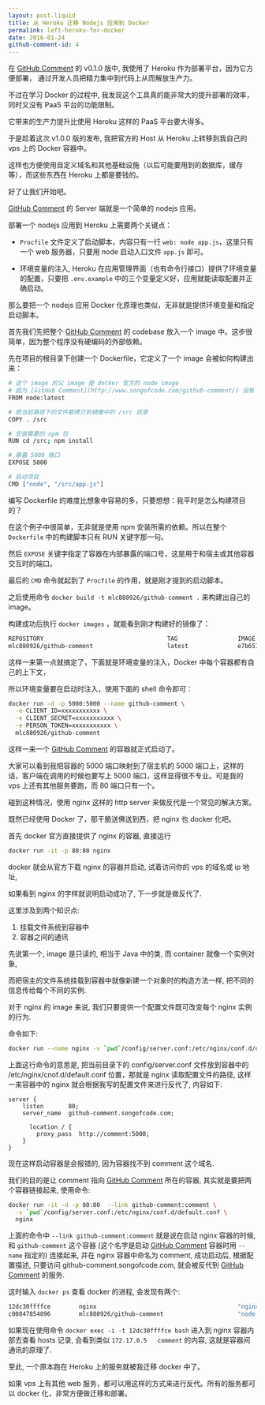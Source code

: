 ```yaml
---
layout: post.liquid
title: 从 Heroku 迁移 Nodejs 应用到 Docker
permalink: left-heroku-for-docker
date: 2016-01-24
github-comment-id: 4
---
```


在 [GitHub Comment](http://www.songofcode.com/github-comment/) 的 v0.1.0 版中, 我使用了 Heroku 作为部署平台，因为它方便部署，
通过开发人员把精力集中到代码上从而解放生产力。

不过在学习 Docker 的过程中, 我发现这个工具真的能非常大的提升部署的效率，同时又没有 PaaS 平台的功能限制。

它带来的生产力提升比使用 Heroku 这样的 PaaS 平台要大得多。

于是趁着这次 v1.0.0 版的发布, 我把官方的 Host 从 Heroku 上转移到我自己的 vps 上的 Docker 容器中。

这样也方便使用自定义域名和其他基础设施（以后可能要用到的数据库，缓存等），而这些东西在 Heroku 上都是要钱的。

好了让我们开始吧。

[GitHub Comment](http://www.songofcode.com/github-comment/) 的 Server 端就是一个简单的 nodejs 应用。

部署一个 nodejs 应用到 Heroku 上需要两个关键点：

- `Procfile` 文件定义了启动脚本，内容只有一行 `web: node app.js`，这里只有一个 web 服务器，只要用 node 启动入口文件 `app.js` 即可。

- 环境变量的注入, Heroku 在应用管理界面（也有命令行接口）提供了环境变量的配置，只要把 `.env.example` 中的三个变量定义好，应用就能读取配置并正确启动。

那么要把一个 nodejs 应用 Docker 化原理也类似，无非就是提供环境变量和指定启动脚本。

首先我们先把整个 [GitHub Comment](http://www.songofcode.com/github-comment/) 的 codebase 放入一个 image 中。这步很简单，因为整个程序没有硬编码的外部依赖。

先在项目的根目录下创建一个 Dockerfile，它定义了一个 image 会被如何构建出来：

```bash
# 这个 image 的父 image 是 docker 官方的 node image
# 因为 [GitHub Comment](http://www.songofcode.com/github-comment/) 没有 nodejs 以外的任何依赖，所以不需要其他的构建脚本
FROM node:latest

# 把当前路径下的文件都拷贝到镜像中的 /src 目录
COPY . /src

# 安装需要的 npm 包
RUN cd /src; npm install

# 暴露 5000 端口
EXPOSE 5000

# 启动项目
CMD ["node", "/src/app.js"]
```

编写 Dockerfile 的难度比想象中容易的多，只要想想：我平时是怎么构建项目的？

在这个例子中很简单，无非就是使用 npm 安装所需的依赖。所以在整个 `Dockerfile` 中的构建脚本只有 RUN 关键字那一句。

然后 `EXPOSE` 关键字指定了容器在内部暴露的端口号，这是用于和宿主或其他容器交互时的端口。

最后的 `CMD` 命令就起到了 `Procfile` 的作用，就是刚才提到的启动脚本。

之后使用命令 `docker build -t mlc880926/github-comment .` 来构建出自己的 image。

构建成功后执行 `docker images` ，就能看到刚才构建好的镜像了：

```bash
REPOSITORY                                   TAG                 IMAGE ID            CREATED             VIRTUAL SIZE
mlc880926/github-comment                     latest              e7b657ad5ce1        3 days ago          655.4 MB
```

这样一来第一点就搞定了，下面就是环境变量的注入，Docker 中每个容器都有自己的上下文，

所以环境变量要在启动时注入，使用下面的 shell 命令即可：

```bash
docker run -d -p 5000:5000 --name github-comment \
  -e CLIENT_ID=xxxxxxxxxxx \
  -e CLIENT_SECRET=xxxxxxxxxxx \
  -e PERSON_TOKEN=xxxxxxxxxxx \
  mlc880926/github-comment
```

这样一来一个 [GitHub Comment](http://www.songofcode.com/github-comment/) 的容器就正式启动了。

大家可以看到我把容器的 5000 端口映射到了宿主机的 5000 端口上，这样的话，客户端在调用的时候也要写上 5000 端口，这样显得很不专业。可是我的 vps 上还有其他服务要跑，而 80 端口只有一个。

碰到这种情况，使用 nginx 这样的 http server 来做反代是一个常见的解决方案。

既然已经使用 Docker 了，那干脆送佛送到西，把 nginx 也 docker 化吧。

首先 docker 官方直接提供了 nginx 的容器, 直接运行

```bash
docker run -it -p 80:80 nginx
```

docker 就会从官方下载 nginx 的容器并启动, 试着访问你的 vps 的域名或 ip 地址,

如果看到 nginx 的字样就说明启动成功了, 下一步就是做反代了.

这里涉及到两个知识点:

1. 挂载文件系统到容器中
2. 容器之间的通讯

先说第一个, image 是只读的, 相当于 Java 中的类, 而 container 就像一个实例对象,

而把宿主的文件系统挂载到容器中就像新建一个对象时的构造方法一样, 把不同的信息传给每个不同的实例.

对于 nginx 的 image 来说, 我们只要提供一个配置文件既可改变每个 nginx 实例的行为.

命令如下:

```bash
docker run --name nginx -v `pwd`/config/server.conf:/etc/nginx/conf.d/default.conf:ro -d nginx
```

上面这行命令的意思是, 把当前目录下的 config/server.conf 文件放到容器中的 /etc/nginx/cnof.d/default.conf 位置，那就是 nginx 读取配置文件的路径, 这样一来容器中的 nginx 就会根据我写的配置文件来进行反代了, 内容如下:

```nginx
server {
    listen       80;
    server_name  github-comment.songofcode.com;

	  location / {
        proxy_pass  http://comment:5000;
    }
}
```

现在这样启动容器是会报错的, 因为容器找不到 comment 这个域名.

我们的目的是让 comment 指向 [GitHub Comment](http://www.songofcode.com/github-comment/) 所在的容器, 其实就是要把两个容器链接起来, 使用命令:

```bash
docker run -it -d -p 80:80  --link github-comment:comment \
  -v `pwd`/config/server.conf:/etc/nginx/conf.d/default.conf \
  nginx
```

上面的命令中 `--link github-comment:comment` 就是说在启动 nginx 容器的时候,
和 `github-comment` 这个容器 (这个名字是启动 [GitHub Comment](http://www.songofcode.com/github-comment/) 容器时用 `--name` 指定的) 连接起来, 并在 nginx 容器中命名为 comment, 成功启动后, 根据配置描述, 只要访问
github-comment.songofcode.com, 就会被反代到 [GitHub Comment](http://www.songofcode.com/github-comment/) 的服务.

这时输入 `docker ps` 查看 docker 的进程, 会发现有两个:

```bash
12dc30ffffce        nginx                                        "nginx -g 'daemon off"   29 hours ago        Up 29 hours         0.0.0.0:80->80/tcp, 443/tcp   evil_galileo
c00847854896        mlc880926/github-comment                     "node /src/app.js"       45 hours ago        Up 45 hours         0.0.0.0:5000->5000/tcp        github-comment
```

如果现在使用命令 `docker exec -i -t 12dc30ffffce bash` 进入到 nginx 容器内部去查看 hosts 记录,
会看到类似 `172.17.0.5	comment` 的内容, 这就是容器间通讯的原理了.

至此, 一个原本跑在 Heroku 上的服务就被我迁移 docker 中了。

如果 vps 上有其他 web 服务，都可以用这样的方式来进行反代。所有的服务都可以 docker 化，非常方便做迁移和部署。
